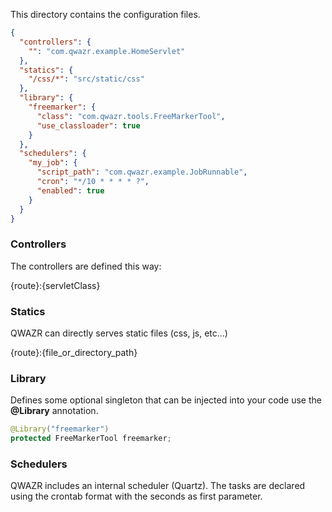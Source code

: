 This directory contains the configuration files.

```json
{
  "controllers": {
    "": "com.qwazr.example.HomeServlet"
  },
  "statics": {
    "/css/*": "src/static/css"
  },
  "library": {
    "freemarker": {
      "class": "com.qwazr.tools.FreeMarkerTool",
      "use_classloader": true
    }
  },
  "schedulers": {
    "my_job": {
      "script_path": "com.qwazr.example.JobRunnable",
      "cron": "*/10 * * * * ?",
      "enabled": true
    }
  }
}
```

### Controllers

The controllers are defined this way:

{route}:{servletClass}

### Statics

QWAZR can directly serves static files (css, js, etc...)

{route}:{file_or_directory_path}

### Library

Defines some optional singleton that can be injected into your code use the **@Library** annotation.

```java
@Library("freemarker")
protected FreeMarkerTool freemarker;
```

### Schedulers

QWAZR includes an internal scheduler (Quartz).
The tasks are declared using the crontab format with the seconds as first parameter.